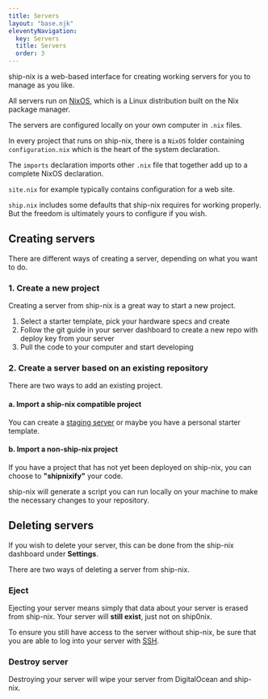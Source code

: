 ```yaml
---
title: Servers
layout: "base.njk"
eleventyNavigation:
  key: Servers
  title: Servers
  order: 3
---
```


ship-nix is a web-based interface for creating working servers for you to manage as you like.

All servers run on <a href="https://NixOS.org">NixOS</a>, which is a Linux distribution built on the Nix package manager.

The servers are configured locally on your own computer in `.nix` files.

In every project that runs on ship-nix, there is a `NixOS` folder containing `configuration.nix` which is the heart of the system declaration.

The `imports` declaration imports other `.nix` file that together add up to a complete NixOS declaration.

`site.nix` for example typically contains configuration for a web site.

`ship.nix` includes some defaults that ship-nix requires for working properly. But the freedom is ultimately yours to configure if you wish.

## Creating servers

There are different ways of creating a server, depending on what you want to do.

### 1. Create a new project

Creating a server from ship-nix is a great way to start a new project.

1. Select a starter template, pick your hardware specs and create
2. Follow the git guide in your server dashboard to create a new repo with deploy key from your server
3. Pull the code to your computer and start developing

### 2. Create a server based on an existing repository

There are two ways to add an existing project.

#### a. Import a ship-nix compatible project

You can create a [staging server](/servers/staging-servers) or maybe you have a personal starter template.

#### b. Import a non-ship-nix project

If you have a project that has not yet been deployed on ship-nix, you can choose to **"shipnixify"** your code.

ship-nix will generate a script you can run locally on your machine to make the necessary changes to your repository.

## Deleting servers

If you wish to delete your server, this can be done from the ship-nix dashboard under **Settings**.

There are two ways of deleting a server from ship-nix.

### Eject

Ejecting your server means simply that data about your server is erased from ship-nix. Your server will **still exist**, just not on ship0nix.

<div class="bg-blue-100 rounded-lg py-5 px-6 mb-4 text-base text-blue-700 mb-3" role="alert">
  To ensure you still have access to the server without ship-nix, be sure that you are able to log into your server with <a class="text-blue-700" href="/servers/ssh">SSH</a>.
</div>

### Destroy server

Destroying your server will wipe your server from DigitalOcean and ship-nix.
